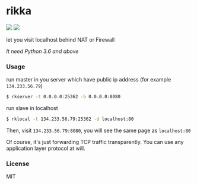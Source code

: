 # rikka

![](https://img.shields.io/badge/Python-3.6-0086CC.svg)
![](https://img.shields.io/badge/version-1.0-EB6EA5.svg)

let you visit localhost behind NAT or Firewall

*It need Python 3.6 and above*

### Usage

run master in you server which have public ip address (for example `134.233.56.79`)

```Bash
$ rkserver -t 0.0.0.0:25362 -b 0.0.0.0:8080
```

run slave in localhost

```Bash
$ rklocal -t 134.233.56.79:25362 -d localhost:80
```

Then, visit `134.233.56.79:8080`, you will see the same page as `localhost:80`

Of course, it's just forwarding TCP traffic transparently. You can use any application layer protocol at will.

### License
MIT
